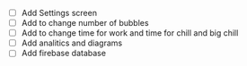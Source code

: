 
- [ ] Add Settings screen
- [ ] Add to change number of bubbles
- [ ] Add to change time for work and time for chill and big chill
- [ ] Add analitics and diagrams
- [ ] Add firebase database